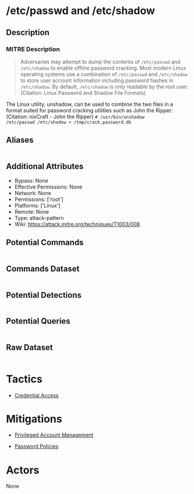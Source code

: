 
# /etc/passwd and /etc/shadow

## Description

### MITRE Description

> Adversaries may attempt to dump the contents of <code>/etc/passwd</code> and <code>/etc/shadow</code> to enable offline password cracking. Most modern Linux operating systems use a combination of <code>/etc/passwd</code> and <code>/etc/shadow</code> to store user account information including password hashes in <code>/etc/shadow</code>. By default, <code>/etc/shadow</code> is only readable by the root user.(Citation: Linux Password and Shadow File Formats)

The Linux utility, unshadow, can be used to combine the two files in a format suited for password cracking utilities such as John the Ripper:(Citation: nixCraft - John the Ripper) <code># /usr/bin/unshadow /etc/passwd /etc/shadow > /tmp/crack.password.db</code>


## Aliases

```

```

## Additional Attributes

* Bypass: None
* Effective Permissions: None
* Network: None
* Permissions: ['root']
* Platforms: ['Linux']
* Remote: None
* Type: attack-pattern
* Wiki: https://attack.mitre.org/techniques/T1003/008

## Potential Commands

```

```

## Commands Dataset

```

```

## Potential Detections

```json

```

## Potential Queries

```json

```

## Raw Dataset

```json

```

# Tactics


* [Credential Access](../tactics/Credential-Access.md)


# Mitigations


* [Privileged Account Management](../mitigations/Privileged-Account-Management.md)

* [Password Policies](../mitigations/Password-Policies.md)
    

# Actors

None

